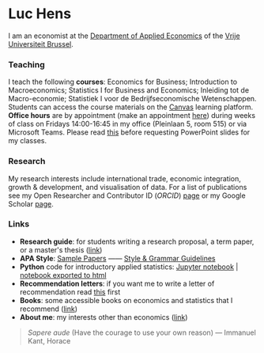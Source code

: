 # Luc Hens

I am an economist at the [Department of Applied Economics](https://www.vub.be/en/research/applied-economics#applied-economics) of the [Vrije Universiteit Brussel](http://www.vub.ac.be).
<!-- [Department of Applied Economics](http://research.vub.ac.be/applied-economics) -->

### Teaching
I teach the following **courses**: Economics for Business; Introduction to Macroeconomics; Statistics I for Business and Economics; Inleiding tot de Macro-economie; Statistiek I voor de Bedrijfseconomische Wetenschappen. Students can access the course materials on the [Canvas](https://canvas.vub.be/) learning platform. **Office hours** are by appointment (make an appointment [here](https://calendly.com/luc-hens/)) during weeks of class on Fridays 14:00-16:45 in my office (Pleinlaan 5, room 515) or via Microsoft Teams. Please read [this](https://www.wired.com/2003/09/ppt2/) before requesting PowerPoint slides for my classes.
        
### Research
My research interests include international trade, economic integration, growth &amp; development, and visualisation of data. For a list of publications see my Open Researcher and Contributor ID (*ORCID*) [page](https://orcid.org/0000-0003-4881-9317) or my Google Scholar [page](https://scholar.google.com/citations?user=x_S_UmwAAAAJ&hl=en).

### Links
* **Research guide**: for students writing a research proposal, a term paper, or a master's thesis ([link](guide.html))
* **APA Style**:  [Sample Papers](https://apastyle.apa.org/style-grammar-guidelines/paper-format/sample-papers)  &mdash;&mdash; [Style &amp; Grammar Guidelines](https://apastyle.apa.org/style-grammar-guidelines)
* **Python** code for introductory applied statistics: [Jupyter notebook](Statistics-I-using-Python.ipynb) | [notebook exported to html](Statistics-I-using-Python.html) 
* **Recommendation letters**: if you want me to write a letter of recommendation read [this](recommendation.html) first 
* **Books**: some accessible books on economics and statistics that I recommend  ([link](book-recommendations.html))
* **About me**: my interests other than economics ([link](about-me.html))

> *Sapere aude* (Have the courage to use your own reason) &mdash; Immanuel Kant,  Horace
